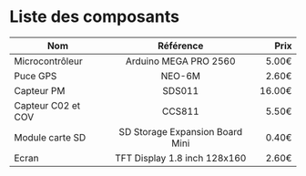 # Liste des composants

| Nom        | Référence           | Prix  |
| ------------- |:-------------:| -----:|
| Microcontrôleur      | Arduino MEGA PRO 2560 | 5.00€ |
| Puce GPS      | NEO-6M      |   2.60€ |
| Capteur PM | SDS011      |    16.00€ |
| Capteur C02 et COV | CCS811      |    5.50€ |
| Module carte SD | SD Storage Expansion Board Mini      |    0.40€ |
| Ecran | TFT Display 1.8 inch 128x160      |    2.60€ |
